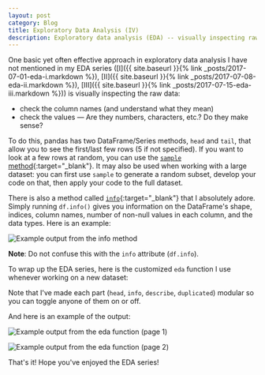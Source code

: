 ```yaml
---
layout: post
category: Blog
title: Exploratory Data Analysis (IV)
description: Exploratory data analysis (EDA) -- visually inspecting raw data
---
```

One basic yet often effective approach in exploratory data analysis I have not mentioned in my EDA series ([I]({{ site.baseurl }}{% link _posts/2017-07-01-eda-i.markdown %}), [II]({{ site.baseurl }}{% link _posts/2017-07-08-eda-ii.markdown %}), [III]({{ site.baseurl }}{% link _posts/2017-07-15-eda-iii.markdown %})) is visually inspecting the raw data:
- check the column names (and understand what they mean)
- check the values &mdash; Are they numbers, characters, etc.? Do they make sense?

To do this, pandas has two DataFrame/Series methods, `head` and `tail`, that allow you to see the first/last few rows (5 if not specified).
If you want to look at a few rows at random, you can use the [`sample` method](http://pandas.pydata.org/pandas-docs/stable/generated/pandas.DataFrame.sample.html#pandas-dataframe-sample){:target="_blank"}.
It may also be used when working with a large dataset: you can first use `sample` to generate a random subset, develop your code on that, then apply your code to the full dataset.

There is also a method called [`info`](http://pandas.pydata.org/pandas-docs/stable/generated/pandas.DataFrame.info.html#pandas-dataframe-info){:target="_blank"} that I absolutely adore.
Simply running `df.info()` gives you information on the DataFrame's shape, indices, column names, number of non-null values in each column, and the data types.
Here is an example:

![Example output from the info method](info_output.png)

__Note__: Do not confuse this with the `info` attribute (`df.info`).

To wrap up the EDA series, here is the customized `eda` function I use whenever working on a new dataset:

<script src="https://gist.github.com/Ailuropoda1864/5a067b50406534eb25ff268d4232efc8.js"></script>

Note that I've made each part (`head`, `info`, `describe`, `duplicated`) modular so you can toggle anyone of them on or off.

And here is an example of the output:

![Example output from the eda function (page 1)](eda_output_1.png)

![Example output from the eda function (page 2)](eda_output_2.png)

That's it! Hope you've enjoyed the EDA series!
